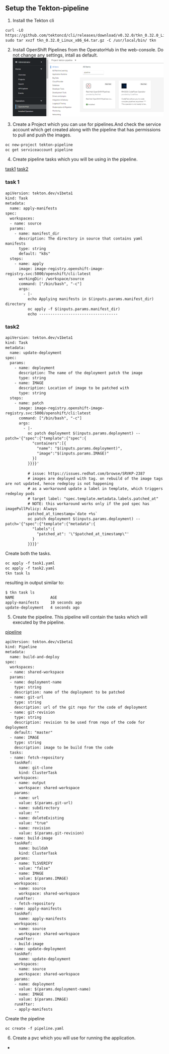 
## Setup the Tekton-pipeline

1. Install the Tekton cli

```
curl -LO https://github.com/tektoncd/cli/releases/download/v0.32.0/tkn_0.32.0_Linux_x86_64.tar.gz
sudo tar xvzf tkn_0.32.0_Linux_x86_64.tar.gz -C /usr/local/bin/ tkn
```

2. Install OpenShift Pipelines from the OperatorHub in the web-console. Do not change any settings, intall as default.
![Alt text](image.png)

3. Create a Project which you can use for pipelines.And check the service account which get created along with the pipeline that has permissions to pull and push the images.

```
oc new-project tekton-pipeline
oc get serviceaccount pipeline
```

4. Create pipeline tasks which you will be using in the pipeline.

[task1](https://raw.githubusercontent.com/openshift/pipelines-tutorial/master/01_pipeline/01_apply_manifest_task.yaml)
[task2](https://raw.githubusercontent.com/openshift/pipelines-tutorial/master/01_pipeline/02_update_deployment_task.yaml)
### task 1 
```
apiVersion: tekton.dev/v1beta1
kind: Task
metadata:
  name: apply-manifests
spec:
  workspaces:
  - name: source
  params:
    - name: manifest_dir
      description: The directory in source that contains yaml manifests
      type: string
      default: "k8s"
  steps:
    - name: apply
      image: image-registry.openshift-image-registry.svc:5000/openshift/cli:latest
      workingDir: /workspace/source
      command: ["/bin/bash", "-c"]
      args:
        - |-
          echo Applying manifests in $(inputs.params.manifest_dir) directory
          oc apply -f $(inputs.params.manifest_dir)
          echo -----------------------------------
```

### task2
```
apiVersion: tekton.dev/v1beta1
kind: Task
metadata:
  name: update-deployment
spec:
  params:
    - name: deployment
      description: The name of the deployment patch the image
      type: string
    - name: IMAGE
      description: Location of image to be patched with
      type: string
  steps:
    - name: patch
      image: image-registry.openshift-image-registry.svc:5000/openshift/cli:latest
      command: ["/bin/bash", "-c"]
      args:
        - |-
          oc patch deployment $(inputs.params.deployment) --patch='{"spec":{"template":{"spec":{
            "containers":[{
              "name": "$(inputs.params.deployment)",
              "image":"$(inputs.params.IMAGE)"
            }]
          }}}}'

          # issue: https://issues.redhat.com/browse/SRVKP-2387
          # images are deployed with tag. on rebuild of the image tags are not updated, hence redeploy is not happening
          # as a workaround update a label in template, which triggers redeploy pods
          # target label: "spec.template.metadata.labels.patched_at"
          # NOTE: this workaround works only if the pod spec has imagePullPolicy: Always
          patched_at_timestamp=`date +%s`
          oc patch deployment $(inputs.params.deployment) --patch='{"spec":{"template":{"metadata":{
            "labels":{
              "patched_at": '\"$patched_at_timestamp\"'
            }
          }}}}'

```

Create both the tasks.
```
oc apply -f task1.yaml
oc apply -f task2.yaml
tkn task ls
```
resulting in output similar to:
```
$ tkn task ls
NAME                AGE
apply-manifests     10 seconds ago
update-deployment   4 seconds ago
``` 

5. Create the pipeline.
This pipeline will contain the tasks which will executed by the pipeline.

[pipeline](https://raw.githubusercontent.com/openshift/pipelines-tutorial/master/01_pipeline/04_pipeline.yaml)

```
apiVersion: tekton.dev/v1beta1
kind: Pipeline
metadata:
  name: build-and-deploy
spec:
  workspaces:
  - name: shared-workspace
  params:
  - name: deployment-name
    type: string
    description: name of the deployment to be patched
  - name: git-url
    type: string
    description: url of the git repo for the code of deployment
  - name: git-revision
    type: string
    description: revision to be used from repo of the code for deployment
    default: "master"
  - name: IMAGE
    type: string
    description: image to be build from the code
  tasks:
  - name: fetch-repository
    taskRef:
      name: git-clone
      kind: ClusterTask
    workspaces:
    - name: output
      workspace: shared-workspace
    params:
    - name: url
      value: $(params.git-url)
    - name: subdirectory
      value: ""
    - name: deleteExisting
      value: "true"
    - name: revision
      value: $(params.git-revision)
  - name: build-image
    taskRef:
      name: buildah
      kind: ClusterTask
    params:
    - name: TLSVERIFY
      value: "false"
    - name: IMAGE
      value: $(params.IMAGE)
    workspaces:
    - name: source
      workspace: shared-workspace
    runAfter:
    - fetch-repository
  - name: apply-manifests
    taskRef:
      name: apply-manifests
    workspaces:
    - name: source
      workspace: shared-workspace
    runAfter:
    - build-image
  - name: update-deployment
    taskRef:
      name: update-deployment
    workspaces:
    - name: source
      workspace: shared-workspace
    params:
    - name: deployment
      value: $(params.deployment-name)
    - name: IMAGE
      value: $(params.IMAGE)
    runAfter:
    - apply-manifests
```
Create the pipeline
```
oc create -f pipeline.yaml
```

6. Create a pvc which you will use for running the application.

- 
